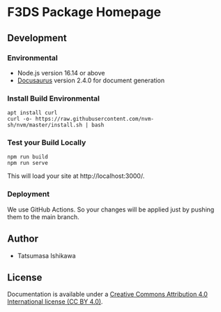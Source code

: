 # F3DS Package Homepage

## Development

### Environmental

- Node.js version 16.14 or above
- [Docusaurus](https://docusaurus.io) version 2.4.0 for document generation

### Install Build Environmental

```
apt install curl
curl -o- https://raw.githubusercontent.com/nvm-sh/nvm/master/install.sh | bash
```

### Test your Build Locally

```
npm run build
npm run serve
```

This will load your site at http://localhost:3000/.

### Deployment

We use GitHub Actions. So your changes will be applied just by pushing them to the main branch.

## Author

- Tatsumasa Ishikawa

## License

Documentation is available under a [Creative Commons Attribution 4.0 International license (CC BY 4.0)](https://creativecommons.org/licenses/by/4.0/).